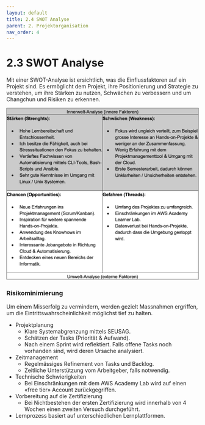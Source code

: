 ```yaml
---
layout: default
title: 2.4 SWOT Analyse
parent: 2. Projektorganisation
nav_order: 4
---
```


# 2.3 SWOT Analyse

Mit einer SWOT-Analyse ist ersichtlich, was die Einflussfaktoren auf ein Projekt sind. Es ermöglicht dem Projekt, ihre Positionierung und Strategie zu verstehen, um ihre Stärken zu nutzen, Schwächen zu verbessern und um Changchun und Risiken zu erkennen.

![2023_SWOT](../../ressources/images/2023_SWOT.png)

### Risikominimierung

Um einem Misserfolg zu vermindern, werden gezielt Massnahmen ergriffen, um die
Eintrittswahrscheinlichkeit möglichst tief zu halten.

- Projektplanung
  - Klare Systemabgrenzung mittels SEUSAG.
  - Schätzen der Tasks (Priorität & Aufwand).
  - Nach einem Sprint wird reflektiert. Falls offene Tasks noch vorhanden sind, wird deren
Ursache analysiert.
- Zeitmanagement
  - Regelmässiges Refinement von Tasks und Backlog.
  - Zeitliche Unterstützung vom Arbeitgeber, falls notwendig.
- Technische Schwierigkeiten
  - Bei Einschränkungen mit dem AWS Academy Lab wird auf einen «free tier» Account
zurückgegriffen.
- Vorbereitung auf die Zertifizierung
  - Bei Nichtbestehen der ersten Zertifizierung wird innerhalb von 4 Wochen einen zweiten
Versuch durchgeführt.
- Lernprozess basiert auf unterschiedlichen Lernplattformen.
